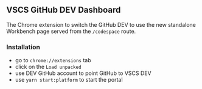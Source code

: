 
## VSCS GitHub DEV Dashboard

The Chrome extension to switch the GitHub DEV to use the new standalone Workbench page served from the `/codespace` route.

### Installation

 - go to `chrome://extensions` tab
 - click on the `Load unpacked`
 - use DEV GitHub account to point GitHub to VSCS DEV
 - use `yarn start:platform` to start the portal
